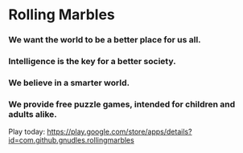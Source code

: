# Rolling Marbles
### We want the world to be a better place for us all.
### Intelligence is the key for a better society.
### We believe in a smarter world.
### We provide free puzzle games, intended for children and adults alike.

Play today: https://play.google.com/store/apps/details?id=com.github.gnudles.rollingmarbles
